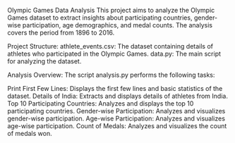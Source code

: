 Olympic Games Data Analysis
This project aims to analyze the Olympic Games dataset to extract insights about participating countries, gender-wise participation, age demographics, and medal counts.
The analysis covers the period from 1896 to 2016.

Project Structure:
athlete_events.csv: The dataset containing details of athletes who participated in the Olympic Games.
data.py: The main script for analyzing the dataset.

Analysis Overview:
The script analysis.py performs the following tasks:

Print First Few Lines: Displays the first few lines and basic statistics of the dataset.
Details of India: Extracts and displays details of athletes from India.
Top 10 Participating Countries: Analyzes and displays the top 10 participating countries.
Gender-wise Participation: Analyzes and visualizes gender-wise participation.
Age-wise Participation: Analyzes and visualizes age-wise participation.
Count of Medals: Analyzes and visualizes the count of medals won.
